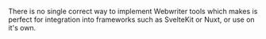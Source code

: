 There is no single correct way to implement Webwriter tools which makes is perfect for integration into frameworks such as SvelteKit or Nuxt, or use on it's own.